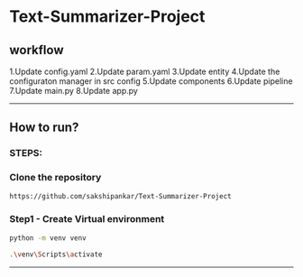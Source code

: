 # Text-Summarizer-Project
## workflow

1.Update config.yaml
2.Update param.yaml
3.Update entity
4.Update the configuraton manager in src config
5.Update components
6.Update pipeline
7.Update main.py
8.Update app.py

---
## How to run?

### STEPS:

### Clone the repository 
```bash 
https://github.com/sakshipankar/Text-Summarizer-Project
```
### Step1 - Create  Virtual environment 
```bash 
python -m venv venv

.\venv\Scripts\activate 
```
---









